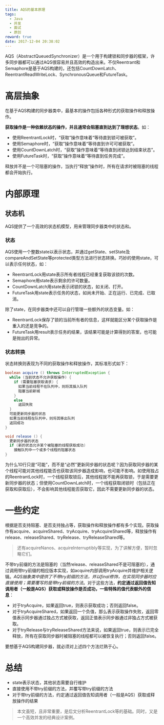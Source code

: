 ```yaml
---
title: AQS的基本原理
tags:
  - Java
  - 并发
  - 面试
  - 原创
reward: true
date: 2017-12-04 20:38:02
---
```


AQS（AbstractQueuedSynchronizer）是一个用于构建锁和同步器的框架，许多同步器都可以通过AQS很容易并且高效的构造出来。不仅Reentrant和Semaphore是基于AQS构建的，还包括CountDownLatch、ReentrantReadWriteLock、SynchronousQueue和FutureTask。

<!--more-->

# 高层抽象

在基于AQS构建的同步器类中，最基本的操作包括各种形式的获取操作和释放操作。

**获取操作是一种依赖状态的操作，并且通常会阻塞直到达到了理想状态**。如：

* 使用ReentrantLock时，“获取”操作意味着“等待直到锁可被获取”。
* 使用Semaphore时，“获取”操作意味着“等待直到许可可被获取”。
* 使用CountDownLatch时，“获取”操作意味着“等待直到闭锁达到结束状态”。
* 使用FutureTask时，“获取”操作意味着“等待直到任务完成”。

释放并不是一个可阻塞的操作，当执行“释放”操作时，所有在请求时被阻塞的线程都会开始执行。

# 内部原理

## 状态机

AQS提供了一个高效的状态机模型，用来管理同步器类中的状态和。

### 状态

AQS使用一个整数state以表示状态，并通过getState、setState及compareAndSetState等protected类型方法进行状态转换。巧妙的使用state，可以表示任何状态，如：

* ReentrantLock用state表示所有者线程已经重复获取该锁的次数。
* Semaphore用state表示剩余的许可数量。
* CountDownLatch用state表示闭锁的状态，如关闭、打开。
* FutureTask用state表示任务的状态，如尚未开始、正在运行、已完成、已取消。

除了state，在同步器类中还可以自行管理一些额外的状态变量。如：

* ReentrantLock保存了锁的当前所有者的信息，这样就能区分某个获取操作是重入的还是竞争的。
* FutureTask用result表示任务的结果，该结果可能是计算得到的答案，也可能是抛出的异常。

### 状态转换

状态转换则表现为不同的获取操作和释放操作，其标准形式如下：

```java
boolean acquire () throws InterruptedException {
  while (当前状态不允许获取操作) {
    if (需要阻塞获取请求) {
      如果当前线程不在队列中，则将其插入队列
      阻塞当前新城
    }
    else
      返回失败
  }
  可能更新同步器的状态
  如果当前线程在队列中，则将其移出队列
  返回成功
}

void release () {
  更新同步器的状态
  if (新的状态允许某个被阻塞的线程获取成功)
    接触队列中一个或多个线程的阻塞状态
}
```

为什么10行只是“可能”，而不是“必然”更新同步器的状态呢？因为获取同步器的某个线程可能对其他线程能否也获取该同步器造成影响，也可能不影响。如使用独占的ReentrantLock时，一个线程获取锁后，其他线程就不能再获取锁，于是需要更新同步器的状态；但使用CountDownLatch时，一个线程获取闭锁时（包括正在获取和获取后），不会影响其他线程能否获取它，因此不需要更新同步器的状态。

# 一些约定

根据是否支持阻塞、是否支持独占等，获取操作和释放操作都有多个实现。获取操作有acquire、acquireShared、tryAcquire、tryAcquireShared等，释放操作有release、releaseShared、tryRelease、tryReleaseShared等。

>还有acquireNanos、acquireInterruptibly等实现，为了讲解方便，暂时忽略它们。

不带try前缀的方法是阻塞的（当然release、releaseShared不是可阻塞的），通过调用带try前缀的相应版本实现，如acquire内部调用tryAcquire并维护相关逻辑。_AQS抽象类中提供了不带try前缀的方法，并以final修饰，在实现同步器时应直接使用；需要覆写的是带try前缀的方法_。对于这些方法，**约定通过返回值告知调用者（一般是AQS）获取或释放操作是否成功，一些特殊的值代表额外的信息**：

* 对于tryAcquire，如果返回true，则表示获取成功；否则返回false。
* 对于tryAcquireShared，如果返回一个负值，那么表示获取操作失败，返回零值表示同步器通过独占方式被获取，返回正值表示同步器通过非独占方式被获取。
* 对于tryRelease与tryReleaseShared方法来说，如果返回true，则表示已完全释放，所有在获取同步器时被阻塞的线程都可以被恢复执行；否则返回false。

要想基于AQS构建同步器，就必须对上述四个方法烂熟于心。

# 总结

* state表示状态，其他状态需要自行维护
* 直接使用不带try前缀的方法，并覆写带try前缀的方法
* 对于带try前缀的方法，约定通过返回值告知调用者（一般是AQS）获取或释放操作的结果

>本文虽短，且非常重要，是后文分析ReentrantLock等的基础。同时，又是一个高效并发的经典设计案例。
